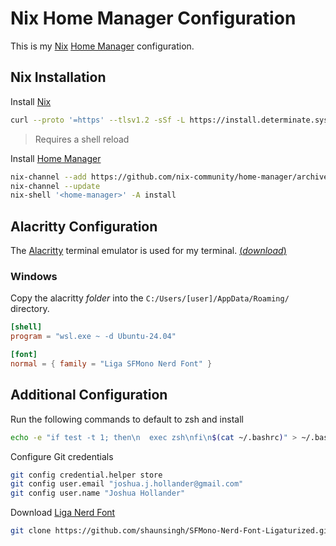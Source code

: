 # Nix Home Manager Configuration

This is my [Nix](https://nixos.org/) [Home Manager](https://github.com/nix-community/home-manager) configuration.

## Nix Installation

Install [Nix](https://nixos.org/download.html)
```bash
curl --proto '=https' --tlsv1.2 -sSf -L https://install.determinate.systems/nix | sh -s -- install
```
> Requires a shell reload

Install [Home Manager](https://github.com/nix-community/home-manager)
```bash
nix-channel --add https://github.com/nix-community/home-manager/archive/master.tar.gz home-manager
nix-channel --update
nix-shell '<home-manager>' -A install
```

## Alacritty Configuration
The [Alacritty](https://github.com/alacritty/alacritty) terminal emulator is used for my terminal. [(*download*)](https://github.com/alacritty/alacritty/releases/download/v0.13.2/Alacritty-v0.13.2-installer.msi)

### Windows
Copy the alacritty *folder* into the `C:/Users/[user]/AppData/Roaming/` directory.

```toml
[shell]
program = "wsl.exe ~ -d Ubuntu-24.04"

[font]
normal = { family = "Liga SFMono Nerd Font" }
```

## Additional Configuration

Run the following commands to default to zsh and install
```bash
echo -e "if test -t 1; then\n  exec zsh\nfi\n$(cat ~/.bashrc)" > ~/.bashrc
```

Configure Git credentials
```bash
git config credential.helper store
git config user.email "joshua.j.hollander@gmail.com"
git config user.name "Joshua Hollander"
```

Download [Liga Nerd Font](https://github.com/shaunsingh/SFMono-Nerd-Font-Ligaturized/archive/refs/heads/main.zip)
```bash
git clone https://github.com/shaunsingh/SFMono-Nerd-Font-Ligaturized.git
```

